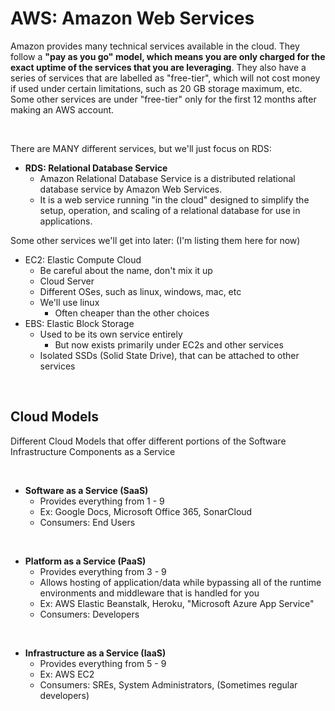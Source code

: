 # AWS: Amazon Web Services
Amazon provides many technical services available in the cloud. 
They follow a **"pay as you go" model, which means you are only charged for the exact uptime of the services that you are leveraging**.
They also have a series of services that are labelled as "free-tier", which will not cost money if used under certain limitations, such as 20 GB storage maximum, etc.
Some other services are under "free-tier" only for the first 12 months after making an AWS account.

<br>

There are MANY different services, but we'll just focus on RDS:
- **RDS: Relational Database Service**
    - Amazon Relational Database Service is a distributed relational database service by Amazon Web Services. 
    - It is a web service running "in the cloud" designed to simplify the setup, operation, and scaling of a relational database for use in applications.


Some other services we'll get into later:  (I'm listing them here for now)
- EC2: Elastic Compute Cloud
    - Be careful about the name, don't mix it up
    - Cloud Server
    - Different OSes, such as linux, windows, mac, etc
    - We'll use linux
        - Often cheaper than the other choices
- EBS: Elastic Block Storage
    - Used to be its own service entirely
        - But now exists primarily under EC2s and other services
    - Isolated SSDs (Solid State Drive), that can be attached to other services

<br>

## Cloud Models
Different Cloud Models that offer different portions of the Software Infrastructure Components as a Service

<br>

- **Software as a Service (SaaS)**
    - Provides everything from 1 - 9
    - Ex: Google Docs, Microsoft Office 365, SonarCloud
    - Consumers: End Users
<br>

- **Platform as a Service (PaaS)**
    - Provides everything from 3 - 9
    - Allows hosting of application/data while bypassing all of the runtime environments and middleware that is handled for you
    - Ex: AWS Elastic Beanstalk, Heroku, "Microsoft Azure App Service"
    - Consumers: Developers

<br>

- **Infrastructure as a Service (IaaS)**
    - Provides everything from 5 - 9
    - Ex: AWS EC2
    - Consumers: SREs, System Administrators, (Sometimes regular developers)
